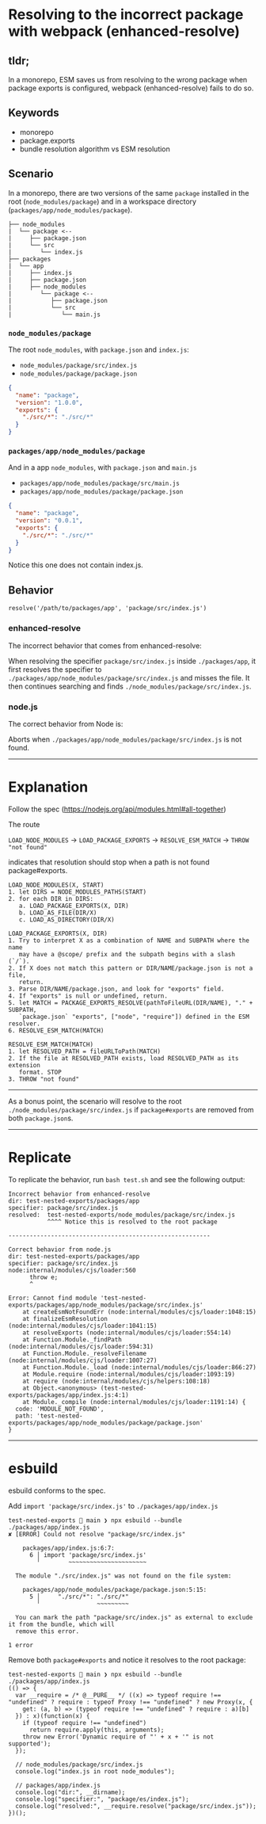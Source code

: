 # Resolving to the incorrect package with webpack (enhanced-resolve)

## tldr;

In a monorepo, ESM saves us from resolving to the wrong package when package exports is configured,
webpack (enhanced-resolve) fails to do so.

## Keywords

* monorepo
* package.exports
* bundle resolution algorithm vs ESM resolution

## Scenario

In a monorepo, there are two versions of the same `package` installed in the root (`node_modules/package`)
and in a workspace directory (`packages/app/node_modules/package`).

```
├── node_modules
|  └── package <--
|     ├── package.json
|     └── src
|        └── index.js
├── packages
|  └── app
|     ├── index.js
|     ├── package.json
|     ├── node_modules
|        └── package <--
|           ├── package.json
|           └── src
|              └── main.js
```

### `node_modules/package`

The root `node_modules`, with `package.json` and `index.js`:

* `node_modules/package/src/index.js`
* `node_modules/package/package.json`

```json
{
  "name": "package",
  "version": "1.0.0",
  "exports": {
    "./src/*": "./src/*"
  }
}
```

### `packages/app/node_modules/package`

And in a app `node_modules`, with `package.json` and `main.js`

* `packages/app/node_modules/package/src/main.js`
* `packages/app/node_modules/package/package.json`

```json
{
  "name": "package",
  "version": "0.0.1",
  "exports": {
    "./src/*": "./src/*"
  }
}
```

Notice this one does not contain index.js.

## Behavior

`resolve('/path/to/packages/app', 'package/src/index.js')`

### enhanced-resolve

The incorrect behavior that comes from enhanced-resolve:

When resolving the specifier `package/src/index.js` inside `./packages/app`,
it first resolves the specifier to `./packages/app/node_modules/package/src/index.js` and misses the file.
It then continues searching and finds `./node_modules/package/src/index.js`.

### node.js

The correct behavior from Node is:

Aborts when `./packages/app/node_modules/package/src/index.js` is not found.

---

# Explanation

Follow the spec (https://nodejs.org/api/modules.html#all-together)

The route

`LOAD_NODE_MODULES` -> `LOAD_PACKAGE_EXPORTS` -> `RESOLVE_ESM_MATCH` -> `THROW "not found"`

indicates that resolution should stop when a path is not found package#exports.

```
LOAD_NODE_MODULES(X, START)
1. let DIRS = NODE_MODULES_PATHS(START)
2. for each DIR in DIRS:
   a. LOAD_PACKAGE_EXPORTS(X, DIR)
   b. LOAD_AS_FILE(DIR/X)
   c. LOAD_AS_DIRECTORY(DIR/X)

LOAD_PACKAGE_EXPORTS(X, DIR)
1. Try to interpret X as a combination of NAME and SUBPATH where the name
   may have a @scope/ prefix and the subpath begins with a slash (`/`).
2. If X does not match this pattern or DIR/NAME/package.json is not a file,
   return.
3. Parse DIR/NAME/package.json, and look for "exports" field.
4. If "exports" is null or undefined, return.
5. let MATCH = PACKAGE_EXPORTS_RESOLVE(pathToFileURL(DIR/NAME), "." + SUBPATH,
   `package.json` "exports", ["node", "require"]) defined in the ESM resolver.
6. RESOLVE_ESM_MATCH(MATCH)

RESOLVE_ESM_MATCH(MATCH)
1. let RESOLVED_PATH = fileURLToPath(MATCH)
2. If the file at RESOLVED_PATH exists, load RESOLVED_PATH as its extension
   format. STOP
3. THROW "not found"
```

---

As a bonus point, the scenario will resolve to the root `./node_modules/package/src/index.js` if `package#exports`
are removed from both `package.json`s.

---

# Replicate

To replicate the behavior, run `bash test.sh` and see the following output:


```
Incorrect behavior from enhanced-resolve
dir: test-nested-exports/packages/app
specifier: package/src/index.js
resolved:  test-nested-exports/node_modules/package/src/index.js
           ^^^^ Notice this is resolved to the root package

---------------------------------------------------------

Correct behavior from node.js
dir: test-nested-exports/packages/app
specifier: package/src/index.js
node:internal/modules/cjs/loader:560
      throw e;
      ^

Error: Cannot find module 'test-nested-exports/packages/app/node_modules/package/src/index.js'
    at createEsmNotFoundErr (node:internal/modules/cjs/loader:1048:15)
    at finalizeEsmResolution (node:internal/modules/cjs/loader:1041:15)
    at resolveExports (node:internal/modules/cjs/loader:554:14)
    at Function.Module._findPath (node:internal/modules/cjs/loader:594:31)
    at Function.Module._resolveFilename (node:internal/modules/cjs/loader:1007:27)
    at Function.Module._load (node:internal/modules/cjs/loader:866:27)
    at Module.require (node:internal/modules/cjs/loader:1093:19)
    at require (node:internal/modules/cjs/helpers:108:18)
    at Object.<anonymous> (test-nested-exports/packages/app/index.js:4:1)
    at Module._compile (node:internal/modules/cjs/loader:1191:14) {
  code: 'MODULE_NOT_FOUND',
  path: 'test-nested-exports/packages/app/node_modules/package/package.json'
}
```

---

# esbuild

esbuild conforms to the spec.

Add `import 'package/src/index.js'` to `./packages/app/index.js`

```
test-nested-exports  main ❯ npx esbuild --bundle ./packages/app/index.js
✘ [ERROR] Could not resolve "package/src/index.js"

    packages/app/index.js:6:7:
      6 │ import 'package/src/index.js'
        ╵        ~~~~~~~~~~~~~~~~~~~~~~

  The module "./src/index.js" was not found on the file system:

    packages/app/node_modules/package/package.json:5:15:
      5 │     "./src/*": "./src/*"
        ╵                ~~~~~~~~~

  You can mark the path "package/src/index.js" as external to exclude it from the bundle, which will
  remove this error.

1 error
```

Remove both `package#exports` and notice it resolves to the root package:

```
test-nested-exports  main ❯ npx esbuild --bundle ./packages/app/index.js
(() => {
  var __require = /* @__PURE__ */ ((x) => typeof require !== "undefined" ? require : typeof Proxy !== "undefined" ? new Proxy(x, {
    get: (a, b) => (typeof require !== "undefined" ? require : a)[b]
  }) : x)(function(x) {
    if (typeof require !== "undefined")
      return require.apply(this, arguments);
    throw new Error('Dynamic require of "' + x + '" is not supported');
  });

  // node_modules/package/src/index.js
  console.log("index.js in root node_modules");

  // packages/app/index.js
  console.log("dir:", __dirname);
  console.log("specifier:", "package/es/index.js");
  console.log("resolved:", __require.resolve("package/src/index.js"));
})();
```
